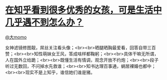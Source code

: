 
#  [在知乎看到很多优秀的女孩，可是生活中几乎遇不到怎么办？](https://zhihu.com/questions/27690446)



[@大momo](https://zhihu.com/people/80c413cd4ce4b2928d48e324f5bdc6bf)

女神滤镜修图靓，屌丝关注看头像；&lt;br&gt;&lt;br&gt;晒腿晒胸最爱看，回答自带三百赞；&lt;br&gt;&lt;br&gt;知性萌妹女王风，答成啥样都鞠躬；&lt;br&gt;&lt;br&gt;具体干嘛无所谓，人在国外立给跪；&lt;br&gt;&lt;br&gt;既懂生活有情调，观念开放不约炮；&lt;br&gt;&lt;br&gt;段子听过无数回，不问掉水先救谁；&lt;br&gt;&lt;br&gt;知书达理百事通，蜗居裸婚也都中；&lt;br&gt;&lt;br&gt;现实不是上知乎，谁信她们谁是猪。